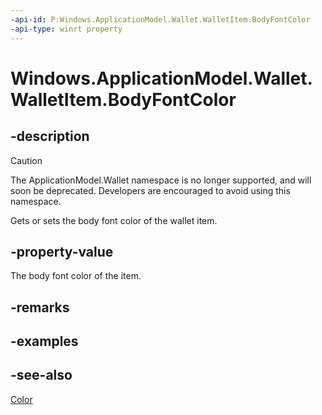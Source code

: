 ```yaml
---
-api-id: P:Windows.ApplicationModel.Wallet.WalletItem.BodyFontColor
-api-type: winrt property
---
```


<!-- Property syntax
public Windows.UI.Color BodyFontColor { get;  set; }
-->

# Windows.ApplicationModel.Wallet.WalletItem.BodyFontColor

## -description
> [!CAUTION]
> The ApplicationModel.Wallet namespace is no longer supported, and will soon be deprecated. Developers are encouraged to avoid using this namespace.

Gets or sets the body font color of the wallet item.

## -property-value
The body font color of the item.

## -remarks

## -examples

## -see-also
[Color](../windows.ui/color.md)